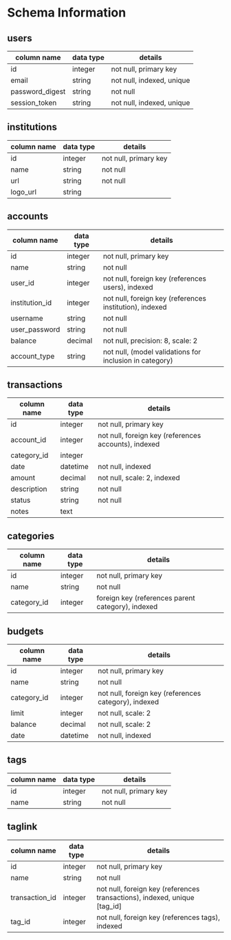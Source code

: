 # Schema Information

## users
column name     | data type | details
----------------|-----------|-----------------------
id              | integer   | not null, primary key
email           | string    | not null, indexed, unique
password_digest | string    | not null
session_token   | string    | not null, indexed, unique

## institutions
column name | data type | details
------------|-----------|-----------------------
id          | integer   | not null, primary key
name        | string    | not null
url         | string    | not null
logo_url    | string    |

## accounts
column name | data type | details
------------|-----------|-----------------------
id          | integer   | not null, primary key
name        | string    |not null
user_id     | integer   | not null, foreign key (references users), indexed
institution_id| integer | not null, foreign key (references institution), indexed
username    | string    | not null
user_password | string  | not null
balance     | decimal   | not null, precision: 8, scale: 2
account_type    | string    | not null, (model validations for inclusion in category)

## transactions
column name | data type | details
------------|-----------|-----------------------
id          | integer   | not null, primary key
account_id  | integer   | not null, foreign key (references accounts), indexed
category_id | integer   |
date        | datetime  | not null, indexed
amount      | decimal   | not null, scale: 2, indexed
description | string    | not null
status      | string    | not null
notes       | text      |

## categories
column name | data type | details
------------|-----------|-----------------------
id          | integer   | not null, primary key
name        | string    | not null
category_id | integer   | foreign key (references parent category), indexed

## budgets
column name | data type | details
------------|-----------|-----------------------
id          | integer   | not null, primary key
name        | string    | not null
category_id | integer   | not null, foreign key (references category), indexed
limit       | integer   | not null, scale: 2
balance     | decimal   | not null, scale: 2
date        | datetime  | not null, indexed

## tags
column name | data type | details
------------|-----------|-----------------------
id          | integer   | not null, primary key
name        | string    | not null

## taglink
column name | data type | details
------------|-----------|-----------------------
id          | integer   | not null, primary key
name        | string    | not null
transaction_id     | integer   | not null, foreign key (references transactions), indexed, unique [tag_id]
tag_id      | integer   | not null, foreign key (references tags), indexed
